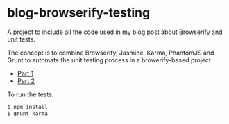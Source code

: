 blog-browserify-testing
=======================

A project to include all the code used in my blog post about Browserify and unit tests. 


The concept is to combine Browserify, Jasmine, Karma, PhantomJS and Grunt to automate the unit testing process in a browerify-based project
- [Part 1](http://nick.perfectedz.com/browserify-unit-testing-p1/)
- [Part 2](http://nick.perfectedz.com/browserify-unit-testing-p2/)

To run the tests:

```bash
$ npm install
$ grunt karma
```


